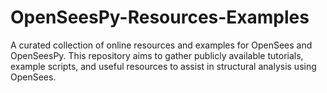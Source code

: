 # OpenSeesPy-Resources-Examples
A curated collection of online resources and examples for OpenSees and OpenSeesPy. This repository aims to gather publicly available tutorials, example scripts, and useful resources to assist in structural analysis using OpenSees.
